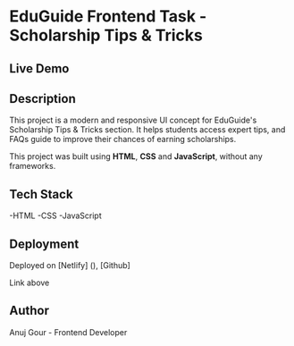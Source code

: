 # EduGuide Frontend Task - Scholarship Tips & Tricks

## Live Demo


## Description 

This project is a modern and responsive UI concept for EduGuide's Scholarship Tips & Tricks section. It helps students
access expert tips, and FAQs guide to improve their chances of earning scholarships.

This project was built using **HTML**, **CSS** and **JavaScript**, without any frameworks.

## Tech Stack

-HTML
-CSS
-JavaScript


## Deployment

Deployed on [Netlify] (), [Github]

Link above

## Author

Anuj Gour - Frontend Developer

